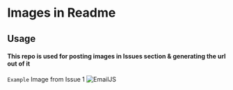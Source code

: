 # Images in Readme

## Usage

#### This repo is used for posting images in Issues section & generating the url out of it

`Example` Image from Issue 1
![EmailJS](https://user-images.githubusercontent.com/111045472/213639218-5226d9de-8b11-4a66-a4b6-d1b03a8ffac2.png)
